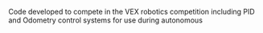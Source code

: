 Code developed to compete in the VEX robotics competition including PID and Odometry control systems for use during autonomous
